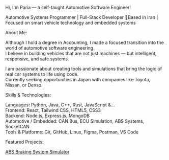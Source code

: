  Hi, I'm Paria — a self-taught Automotive Software Engineer!

Automotive Systems Programmer | Full-Stack Developer 
📍Based in Iran | Focused on smart vehicle technology and embedded systems


About Me:

Although I hold a degree in Accounting, I made a focused transition into the world of automotive software engineering.  
I believe in building vehicles that are not just machines — but intelligent, responsive, and safe systems.  

I am passionate about creating tools and simulations that bring the logic of real car systems to life using code.  
Currently seeking opportunities in Japan with companies like Toyota, Nissan, or Denso.


Skills & Technologies:

Languages: Python, Java, C++, Rust, JavaScript &...  
Frontend: React, Tailwind CSS, HTML5, CSS3  
Backend: Node.js, Express.js, MongoDB  
Automotive / Embedded: CAN Bus, ECU Simulation, ABS Systems, SocketCAN  
Tools & Platforms: Git, GitHub, Linux, Figma, Postman, VS Code


Featured Projects:

[ABS Braking System Simulator](https://github.com/pariarahdari/abs-simulator)
